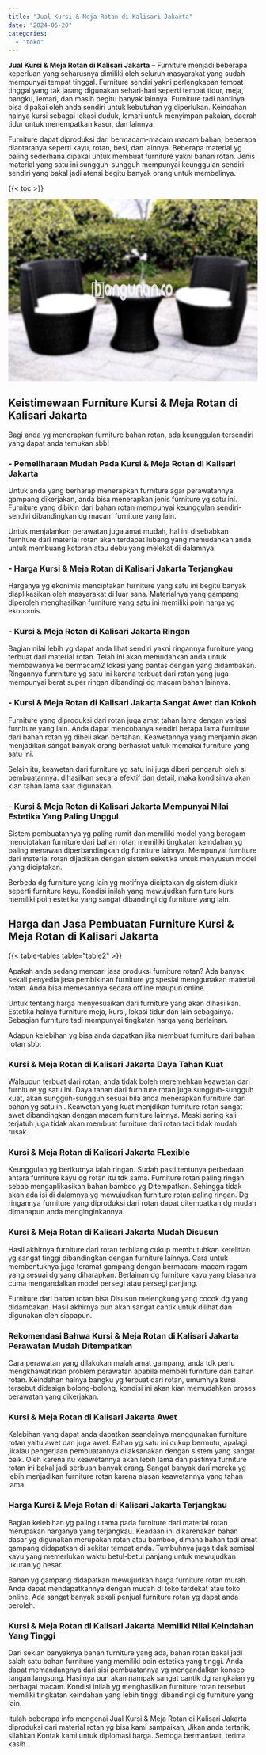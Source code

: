 ```yaml
---
title: "Jual Kursi & Meja Rotan di Kalisari Jakarta"
date: "2024-06-20"
categories: 
  - "toko"
---
```


**Jual Kursi & Meja Rotan di Kalisari Jakarta** – Furniture menjadi beberapa keperluan yang seharusnya dimiliki oleh seluruh masyarakat yang sudah mempunyai tempat tinggal. Furniture sendiri yakni perlengkapan tempat tinggal yang tak jarang digunakan sehari-hari seperti tempat tidur, meja, bangku, lemari, dan masih begitu banyak lainnya. Furniture tadi nantinya bisa dipakai oleh anda sendiri untuk kebutuhan yg diperlukan. Keindahan halnya kursi sebagai lokasi duduk, lemari untuk menyimpan pakaian, daerah tidur untuk menempatkan kasur, dan lainnya.

Furniture dapat diproduksi dari bermacam-macam macam bahan, beberapa diantaranya seperti kayu, rotan, besi, dan lainnya. Beberapa material yg paling sederhana dipakai untuk membuat furniture yakni bahan rotan. Jenis material yang satu ini sungguh-sungguh mempunyai keunggulan sendiri-sendiri yang bakal jadi atensi begitu banyak orang untuk membelinya.

{{< toc >}}

![Jual Kursi & Meja Rotan di Kalisari Jakarta](/images/kursi-meja-rotan-murah51.png)

## Keistimewaan Furniture Kursi & Meja Rotan di Kalisari Jakarta

Bagi anda yg menerapkan furniture bahan rotan, ada keunggulan tersendiri yang dapat anda temukan sbb!

### \- Pemeliharaan Mudah Pada Kursi & Meja Rotan di Kalisari Jakarta

Untuk anda yang berharap menerapkan furniture agar perawatannya gampang dikerjakan, anda bisa menerapkan jenis furniture yg satu ini. Furniture yang dibikin dari bahan rotan mempunyai keunggulan sendiri-sendiri dibandingkan dg macam furniture yang lain.

Untuk menjalankan perawatan juga amat mudah, hal ini disebabkan furniture dari material rotan akan terdapat lubang yang memudahkan anda untuk membuang kotoran atau debu yang melekat di dalamnya.

### \- Harga Kursi & Meja Rotan di Kalisari Jakarta Terjangkau

Harganya yg ekonimis menciptakan furniture yang satu ini begitu banyak diaplikasikan oleh masyarakat di luar sana. Materialnya yang gampang diperoleh menghasilkan furniture yang satu ini memiliki poin harga yg ekonomis.

### \- Kursi & Meja Rotan di Kalisari Jakarta Ringan

Bagian nilai lebih yg dapat anda lihat sendiri yakni ringannya furniture yang terbuat dari material rotan. Telah ini akan memudahkan anda untuk membawanya ke bermacam2 lokasi yang pantas dengan yang didambakan. Ringannya funrniture yg satu ini karena terbuat dari rotan yang juga mempunyai berat super ringan dibandingi dg macam bahan lainnya.

### \- Kursi & Meja Rotan di Kalisari Jakarta Sangat Awet dan Kokoh

Furniture yang diproduksi dari rotan juga amat tahan lama dengan variasi furniture yang lain. Anda dapat mencobanya sendiri berapa lama furniture dari bahan rotan yg dibeli akan bertahan. Keawetannya yang menjamin akan menjadikan sangat banyak orang berhasrat untuk memakai furniture yang satu ini.

Selain itu, keawetan dari furniture yg satu ini juga diberi pengaruh oleh si pembuatannya. dihasilkan secara efektif dan detail, maka kondisinya akan kian tahan lama saat digunakan.

### \- Kursi & Meja Rotan di Kalisari Jakarta Mempunyai Nilai Estetika Yang Paling Unggul

Sistem pembuatannya yg paling rumit dan memiliki model yang beragam menciptakan furniture dari bahan rotan memiliki tingkatan keindahan yg paling menawan diperbandingkan dg furniture lainnya. Mempunyai furniture dari material rotan dijadikan dengan sistem seketika untuk menyusun model yang diciptakan.

Berbeda dg furniture yang lain yg motifnya diciptakan dg sistem diukir seperti furniture kayu. Kondisi inilah yang mewujudkan furniture kursi memiliki poin estetika yang sangat dibandingi dg furniture yang lain.

## Harga dan Jasa Pembuatan Furniture Kursi & Meja Rotan di Kalisari Jakarta

{{< table-tables table="table2" >}}

Apakah anda sedang mencari jasa produksi furniture rotan? Ada banyak sekali penyedia jasa pembikinan furniture yg spesial menggunakan material rotan. Anda bisa memesannya secara offline maupun online.

Untuk tentang harga menyesuaikan dari furniture yang akan dihasilkan. Estetika halnya furniture meja, kursi, lokasi tidur dan lain sebagainya. Sebagian furniture tadi mempunyai tingkatan harga yang berlainan.

Adapun kelebihan yg bisa anda dapatkan jika membuat furniture dari bahan rotan sbb:

### Kursi & Meja Rotan di Kalisari Jakarta Daya Tahan Kuat

Walaupun terbuat dari rotan, anda tidak boleh meremehkan keawetan dari furniture yg satu ini. Daya tahan dari furniture rotan juga sungguh-sungguh kuat, akan sungguh-sungguh sesuai bila anda menerapkan furniture dari bahan yg satu ini. Keawetan yang kuat menjdikan furniture rotan sangat awet dibandingkan dengan macam furniture lainnya. Meski sering kali terjatuh juga tidak akan membuat furniture dari rotan tadi tidak mudah rusak.

### Kursi & Meja Rotan di Kalisari Jakarta FLexible

Keunggulan yg berikutnya ialah ringan. Sudah pasti tentunya perbedaan antara furniture kayu dg rotan itu tdk sama. Furniture rotan paling ringan sebab mengaplikasikan bahan bamboo yg Ditempatkan. Sehingga tidak akan ada isi di dalamnya yg mewujudkan furniture rotan paling ringan. Dg ringannya furniture yang diproduksi dari rotan dapat ditempatkan dg mudah dimanapun anda menginginkannya.

### Kursi & Meja Rotan di Kalisari Jakarta Mudah Disusun

Hasil akhirnya furniture dari rotan terbilang cukup membutuhkan ketelitian yg sangat tinggi dibandingkan dengan furniture lainnya. Cara untuk membentuknya juga teramat gampang dengan bermacam-macam ragam yang sesuai dg yang diharapkan. Berlainan dg furniture kayu yang biasanya cuma mengandalkan model persegi atau persegi panjang.

Furniture dari bahan rotan bisa Disusun melengkung yang cocok dg yang didambakan. Hasil akhirnya pun akan sangat cantik untuk dilihat dan digunakan oleh siapapun.

### Rekomendasi Bahwa Kursi & Meja Rotan di Kalisari Jakarta Perawatan Mudah Ditempatkan

Cara perawatan yang dilakukan malah amat gampang, anda tdk perlu mengkhawatirkan problem perawatan apabila membeli furniture dari bahan rotan. Keindahan halnya bangku yg terbuat dari rotan, umumnya kursi tersebut didesign bolong-bolong, kondisi ini akan kian memudahkan proses perawatan yang dikerjakan.

### Kursi & Meja Rotan di Kalisari Jakarta Awet

Kelebihan yang dapat anda dapatkan seandainya menggunakan furniture rotan yaitu awet dan juga awet. Bahan yg satu ini cukup bermutu, apalagi jikalau pengerjaan pembuatannya dilaksanakan dengan sistem yang sangat baik. Oleh karena itu keawetannya akan lebih lama dan pastinya furniture rotan ini bakal jadi serbuan banyak orang. Sangat banyak dari mereka yg lebih menjadikan furniture rotan karena alasan keawetannya yang tahan lama.

### Harga Kursi & Meja Rotan di Kalisari Jakarta Terjangkau

Bagian kelebihan yg paling utama pada furniture dari material rotan merupakan harganya yang terjangkau. Keadaan ini dikarenakan bahan dasar yg digunakan merupakan rotan atau bamboo, dimana bahan tadi amat gampang didapatkan di sekitar tempat anda. Tumbuhnya juga tidak semisal kayu yang memerlukan waktu betul-betul panjang untuk mewujudkan ukuran yg besar.

Bahan yg gampang didapatkan mewujudkan harga furniture rotan murah. Anda dapat mendapatkannya dengan mudah di toko terdekat atau toko online. Ada sangat banyak sekali penjual furniture rotan yg dapat anda peroleh.

### Kursi & Meja Rotan di Kalisari Jakarta Memiliki Nilai Keindahan Yang Tinggi

Dari sekian banyaknya bahan furniture yang ada, bahan rotan bakal jadi salah satu bahan furniture yang memiliki poin estetika yang tinggi. Anda dapat memandangnya dari sisi pembuatannya yg mengandalkan konsep tangan langsung. Hasilnya pun akan nampak sangat cantik dg rangkaian yg berbagai macam. Kondisi inilah yg menghasilkan furniture rotan tersebut memiliki tingkatan keindahan yang lebih tinggi dibandingi dg furniture yang lain.

Itulah beberapa info mengenai Jual Kursi & Meja Rotan di Kalisari Jakarta diproduksi dari material rotan yg bisa kami sampaikan, Jikan anda tertarik, silahkan Kontak kami untuk diplomasi harga. Semoga bermanfaat, terima kasih.
